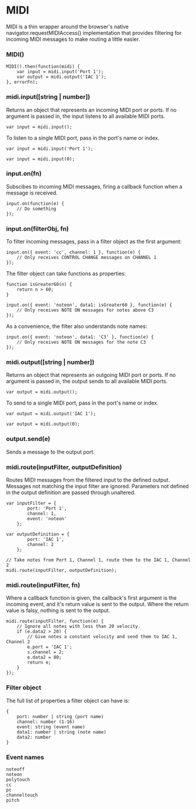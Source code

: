 # MIDI

MIDI is a thin wrapper around the browser's native navigator.requestMIDIAccess()
implementation that provides filtering for incoming MIDI messages to make
routing a little easier.


### MIDI()

    MIDI().then(function(midi) {
        var input = midi.input('Port 1');
        var output = midi.output('IAC 1');
    }, errorFn);


### midi.input([string | number])

Returns an object that represents an incoming MIDI port or ports. If no argument
is passed in, the input listens to all available MIDI ports.

    var input = midi.input();

To listen to a single MIDI port, pass in the port's name or index.

    var input = midi.input('Port 1');

    var input = midi.input(0);


### input.on(fn)

Subscibes to incoming MIDI messages, firing a callback function when a message
is received.

    input.on(function(e) {
    	// Do something
    });

### input.on(filterObj, fn)

To filter incoming messages, pass in a filter object as the first argument:

    input.on({ event: 'cc', channel: 1 }, function(e) {
    	// Only receives CONTROL CHANGE messages on CHANNEL 1
    });

The filter object can take functions as properties:

    function isGreater60(n) {
    	return n > 60;
    }
    
    input.on({ event: 'noteon', data1: isGreater60 }, function(e) {
    	// Only receives NOTE ON messages for notes above C3
    });

As a convenience, the filter also understands note names:

    input.on({ event: 'noteon', data1: 'C3' }, function(e) {
    	// Only receives NOTE ON messages for the note C3
    });


### midi.output([string | number])

Returns an object that represents an outgoing MIDI port or ports. If no argument
is passed in, the output sends to all available MIDI ports.

    var output = midi.output();

To send to a single MIDI port, pass in the port's name or index.

    var output = midi.output('IAC 1');

    var output = midi.output(0);


### output.send(e)

Sends a message to the output port.


### midi.route(inputFilter, outputDefinition)

Routes MIDI messages from the filtered input to the defined output. Messages not
matching the input filter are ignored. Parameters not defined in the output
definition are passed through unaltered.

    var inputFilter = {
            port: 'Port 1',
            channel: 1,
            event: 'noteon'
        };
    
    var outputDefinition = {
            port: 'IAC 1',
            channel: 2
        };
    
    // Take notes from Port 1, Channel 1, route them to the IAC 1, Channel 2
    midi.route(inputFilter, outputDefinition);

### midi.route(inputFilter, fn)

Where a callback function is given, the callback's first argument is the
incoming event, and it's return value is sent to the output. Where the
return value is falsy, nothing is sent to the output.

    midi.route(inputFilter, function(e) {
    	// Ignore all notes with less than 20 velocity.
    	if (e.data2 > 20) {
    		// Give notes a constant velocity and send them to IAC 1, Channel 2
    		e.port = 'IAC 1';
    		s.channel = 2;
    		e.data2 = 80;
    		return e;
    	}
    });


### Filter object

The full list of properties a filter object can have is:

    {
        port: number | string (port name)
        channel: number (1-16)
        event: string (event name)
        data1: number | string (note name)
        data2: number
    }


### Event names

    noteoff
    noteon
    polytouch
    cc
    pc
    channeltouch
    pitch